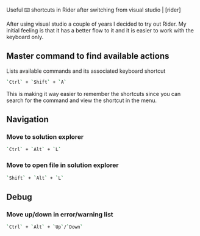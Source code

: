 Useful ⌨️ shortcuts in Rider after switching from visual studio  | [rider]


After using visual studio a couple of years I decided to try out Rider. My initial feeling is that it has a better flow to it and it is easier to work with the keyboard only.

## Master command to find available actions

Lists available commands and its associated keyboard shortcut
```sh
`Ctrl` + `Shift` + `A`
```
This is making it way easier to remember the shortcuts since you can search for the command and view the shortcut in the menu.


## Navigation


### Move to solution explorer

```sh
`Ctrl` + `Alt` + `L`
```

### Move to open file in solution explorer

```sh
`Shift` + `Alt` + `L`
```


## Debug

### Move up/down in error/warning list

```sh
`Ctrl` + `Alt` + `Up`/`Down`
```